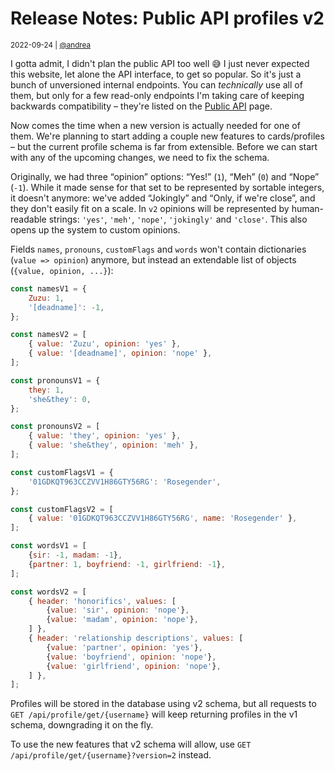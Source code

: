 # Release Notes: Public API profiles v2

<small>2022-09-24 | [@andrea](/@andrea)</small>

I gotta admit, I didn't plan the public API too well 😅
I just never expected this website, let alone the API interface, to get so popular.
So it's just a bunch of unversioned internal endpoints.
You can _technically_ use all of them, but only for a few read-only endpoints
I'm taking care of keeping backwards compatibility – they're listed on the [Public API](/api) page.

Now comes the time when a new version is actually needed for one of them.
We're planning to start adding a couple new features to cards/profiles –
but the current profile schema is far from extensible.
Before we can start with any of the upcoming changes,
we need to fix the schema.

Originally, we had three “opinion” options: “Yes!” (`1`), “Meh” (`0`) and “Nope” (`-1`).
While it made sense for that set to be represented by sortable integers, it doesn't anymore:
we've added “Jokingly” and “Only, if we're close”, and they don't easily fit on a scale.
In `v2` opinions will be represented by human-readable strings: `'yes'`, `'meh'`, `'nope'`, `'jokingly'` and `'close'`.
This also opens up the system to custom opinions.

Fields `names`, `pronouns`, `customFlags` and `words` won't contain dictionaries (`value => opinion`) anymore,
but instead an extendable list of objects (`{value, opinion, ...}`):

```js
const namesV1 = {
    Zuzu: 1,
    '[deadname]': -1,
};

const namesV2 = [
    { value: 'Zuzu', opinion: 'yes' },
    { value: '[deadname]', opinion: 'nope' },
];
```

```js
const pronounsV1 = {
    they: 1,
    'she&they': 0,
};

const pronounsV2 = [
    { value: 'they', opinion: 'yes' },
    { value: 'she&they', opinion: 'meh' },
];
```

```js
const customFlagsV1 = {
    '01GDKQT963CCZVV1H86GTY56RG': 'Rosegender',
};

const customFlagsV2 = [
    { value: '01GDKQT963CCZVV1H86GTY56RG', name: 'Rosegender' },
];
```

```js
const wordsV1 = [
    {sir: -1, madam: -1},
    {partner: 1, boyfriend: -1, girlfriend: -1},
];

const wordsV2 = [
    { header: 'honorifics', values: [
        {value: 'sir', opinion: 'nope'},
        {value: 'madam', opinion: 'nope'},
    ] },
    { header: 'relationship descriptions', values: [
        {value: 'partner', opinion: 'yes'},
        {value: 'boyfriend', opinion: 'nope'},
        {value: 'girlfriend', opinion: 'nope'},
    ] },
];
```

Profiles will be stored in the database using v2 schema, but all requests to `GET /api/profile/get/{username}`
will keep returning profiles in the v1 schema, downgrading it on the fly.

To use the new features that v2 schema will allow, use `GET /api/profile/get/{username}?version=2` instead.
